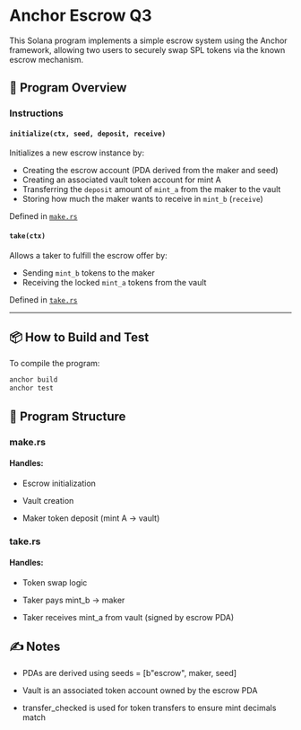 # Anchor Escrow Q3

This Solana program implements a simple escrow system using the Anchor framework, allowing two users to securely swap SPL tokens via the known escrow mechanism.

## 📁 Program Overview

### Instructions

#### `initialize(ctx, seed, deposit, receive)`
Initializes a new escrow instance by:
- Creating the escrow account (PDA derived from the maker and seed)
- Creating an associated vault token account for mint A
- Transferring the `deposit` amount of `mint_a` from the maker to the vault
- Storing how much the maker wants to receive in `mint_b` (`receive`)

Defined in [`make.rs`](./programs/anchor-escrow-q3/src/instructions/make.rs)

#### `take(ctx)`
Allows a taker to fulfill the escrow offer by:
- Sending `mint_b` tokens to the maker
- Receiving the locked `mint_a` tokens from the vault

Defined in [`take.rs`](./programs/anchor-escrow-q3/src/instructions/take.rs)

---

## 📦 How to Build and Test

To compile the program:

```bash
anchor build
anchor test
```

## 🧩 Program Structure
### make.rs
#### Handles:

- Escrow initialization

- Vault creation

- Maker token deposit (mint A → vault)

### take.rs
#### Handles:

- Token swap logic

- Taker pays mint_b → maker

- Taker receives mint_a from vault (signed by escrow PDA)

## ✍️ Notes

- PDAs are derived using seeds = [b"escrow", maker, seed]

- Vault is an associated token account owned by the escrow PDA

- transfer_checked is used for token transfers to ensure mint decimals match
